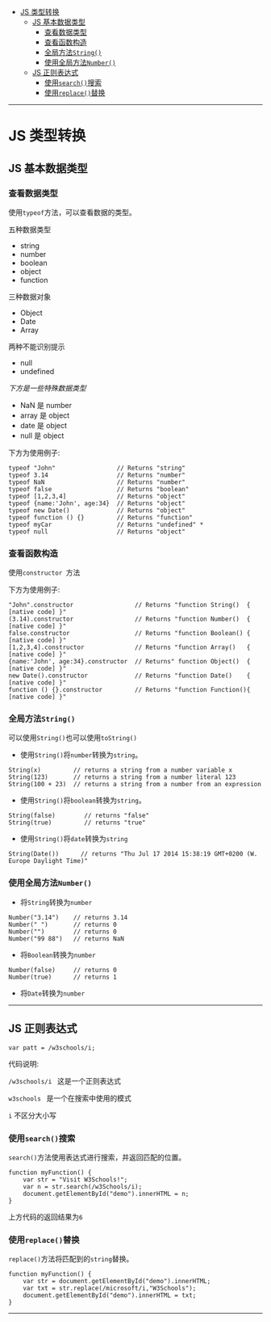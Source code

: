 <!--toc-->

- [JS 类型转换](#js-类型转换)
	- [JS 基本数据类型](#js-基本数据类型)
		- [查看数据类型](#查看数据类型)
		- [查看函数构造](#查看函数构造)
		- [全局方法`String()`](#全局方法string)
		- [使用全局方法`Number()`](#使用全局方法number)
	- [JS 正则表达式](#js-正则表达式)
		- [使用`search()`搜索](#使用search搜索)
		- [使用`replace()`替换](#使用replace替换)

<!-- tocstop -->

----


# JS 类型转换

## JS 基本数据类型

### 查看数据类型

使用`typeof`方法，可以查看数据的类型。

五种数据类型

* string
* number
* boolean
* object
* function

三种数据对象

* Object
* Date
* Array

两种不能识别提示

* null
* undefined

_下方是一些特殊数据类型_

* NaN  是 number
* array 是 object
* date 是 object
* null 是 object

下方为使用例子:

```JS
typeof "John"                 // Returns "string"
typeof 3.14                   // Returns "number"
typeof NaN                    // Returns "number"
typeof false                  // Returns "boolean"
typeof [1,2,3,4]              // Returns "object"
typeof {name:'John', age:34}  // Returns "object"
typeof new Date()             // Returns "object"
typeof function () {}         // Returns "function"
typeof myCar                  // Returns "undefined" *
typeof null                   // Returns "object"
```

### 查看函数构造

使用`constructor `方法

下方为使用例子:

```JS
"John".constructor                 // Returns "function String()  { [native code] }"
(3.14).constructor                 // Returns "function Number()  { [native code] }"
false.constructor                  // Returns "function Boolean() { [native code] }"
[1,2,3,4].constructor              // Returns "function Array()   { [native code] }"
{name:'John', age:34}.constructor  // Returns" function Object()  { [native code] }"
new Date().constructor             // Returns "function Date()    { [native code] }"
function () {}.constructor         // Returns "function Function(){ [native code] }"
```

### 全局方法`String()`

可以使用`String()`也可以使用`toString()`

* 使用`String()`将`number`转换为`string`。

```JS
String(x)         // returns a string from a number variable x
String(123)       // returns a string from a number literal 123
String(100 + 23)  // returns a string from a number from an expression
```

* 使用`String()`将`boolean`转换为`string`。

```JS
String(false)        // returns "false"
String(true)         // returns "true"
```

* 使用`String()`将`date`转换为`string`

```JS
String(Date())      // returns "Thu Jul 17 2014 15:38:19 GMT+0200 (W. Europe Daylight Time)"
```

### 使用全局方法`Number()`

* 将`String`转换为`number`

```JS
Number("3.14")    // returns 3.14
Number(" ")       // returns 0
Number("")        // returns 0
Number("99 88")   // returns NaN
```

* 将`Boolean`转换为`number`

```JS
Number(false)     // returns 0
Number(true)      // returns 1
```

* 将`Date`转换为`number`

-----

## JS 正则表达式

```JS
var patt = /w3schools/i;
```

代码说明:

`/w3schools/i ` 这是一个正则表达式

`w3schools ` 是一个在搜索中使用的模式

`i` 不区分大小写

### 使用`search()`搜索

`search()`方法使用表达式进行搜索，并返回匹配的位置。

```JS
function myFunction() {
    var str = "Visit W3Schools!";
    var n = str.search(/w3Schools/i);
    document.getElementById("demo").innerHTML = n;
}
```

上方代码的返回结果为`6`

### 使用`replace()`替换

`replace()`方法将匹配到的`string`替换。

```JS
function myFunction() {
    var str = document.getElementById("demo").innerHTML;
    var txt = str.replace(/microsoft/i,"W3Schools");
    document.getElementById("demo").innerHTML = txt;
}
```

----
